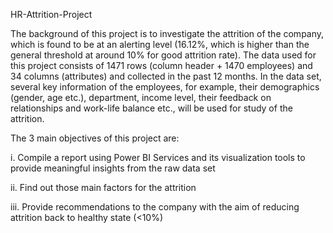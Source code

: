HR-Attrition-Project

The background of this project is to investigate the attrition of the company, which is found to be at an alerting level (16.12%, which is higher than the general threshold at around 10% for good attrition rate). The data used for this project consists of 1471 rows (column header + 1470 employees) and 34 columns (attributes) and collected in the past 12 months. In the data set, several key information of the employees, for example, their demographics (gender, age etc.), department, income level, their feedback on relationships and work-life balance etc., will be used for study of the attrition.

The 3 main objectives of this project are:

  i.	Compile a report using Power BI Services and its visualization tools to provide meaningful insights from the raw data set
  
  ii.	Find out those main factors for the attrition
  
  iii.	Provide recommendations to the company with the aim of reducing attrition back to healthy state (<10%)
